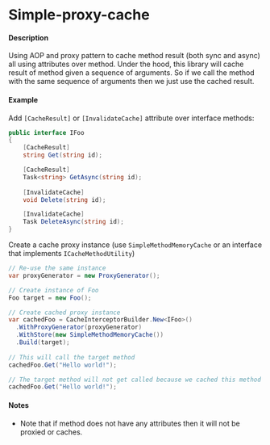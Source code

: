 # Simple-proxy-cache

#### Description
Using AOP and proxy pattern to cache method result (both sync and async) all using attributes over method. Under the hood, this library will cache result of method given a sequence of arguments. So if we call the method with the same sequence of arguments then we just use the cached result.

#### Example
Add `[CacheResult]` or `[InvalidateCache]` attribute over interface methods:

```csharp
public interface IFoo
{
    [CacheResult]
    string Get(string id);

    [CacheResult]
    Task<string> GetAsync(string id);
    
    [InvalidateCache]
    void Delete(string id);

    [InvalidateCache]
    Task DeleteAsync(string id);
}
```

Create a cache proxy instance (use `SimpleMethodMemoryCache` or an interface that implements `ICacheMethodUtility`)
```csharp
// Re-use the same instance
var proxyGenerator = new ProxyGenerator();

// Create instance of Foo
Foo target = new Foo();

// Create cached proxy instance
var cachedFoo = CacheInterceptorBuilder.New<IFoo>()
  .WithProxyGenerator(proxyGenerator)
  .WithStore(new SimpleMethodMemoryCache())
  .Build(target);
  
// This will call the target method
cachedFoo.Get("Hello world!");

// The target method will not get called because we cached this method with "Hello world!" argument
cachedFoo.Get("Hello world!");
```

#### Notes
- Note that if method does not have any attributes then it will not be proxied or caches.
